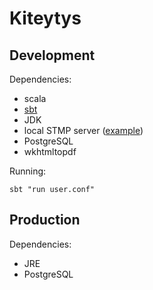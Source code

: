 # Kiteytys

## Development
Dependencies:
- scala
- [sbt](http://www.scala-sbt.org/)
- JDK
- local STMP server ([example](https://djfarrelly.github.io/MailDev/))
- PostgreSQL
- wkhtmltopdf

Running:
```
sbt "run user.conf"
```

## Production
Dependencies:
- JRE
- PostgreSQL
